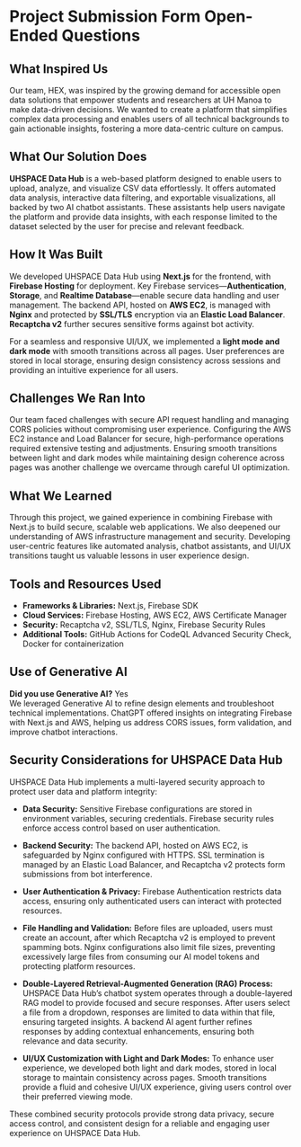 # Project Submission Form Open-Ended Questions

## What Inspired Us
Our team, HEX, was inspired by the growing demand for accessible open data solutions that empower students and researchers at UH Manoa to make data-driven decisions. We wanted to create a platform that simplifies complex data processing and enables users of all technical backgrounds to gain actionable insights, fostering a more data-centric culture on campus.

## What Our Solution Does
**UHSPACE Data Hub** is a web-based platform designed to enable users to upload, analyze, and visualize CSV data effortlessly. It offers automated data analysis, interactive data filtering, and exportable visualizations, all backed by two AI chatbot assistants. These assistants help users navigate the platform and provide data insights, with each response limited to the dataset selected by the user for precise and relevant feedback.

## How It Was Built
We developed UHSPACE Data Hub using **Next.js** for the frontend, with **Firebase Hosting** for deployment. Key Firebase services—**Authentication**, **Storage**, and **Realtime Database**—enable secure data handling and user management. The backend API, hosted on **AWS EC2**, is managed with **Nginx** and protected by **SSL/TLS** encryption via an **Elastic Load Balancer**. **Recaptcha v2** further secures sensitive forms against bot activity.

For a seamless and responsive UI/UX, we implemented a **light mode and dark mode** with smooth transitions across all pages. User preferences are stored in local storage, ensuring design consistency across sessions and providing an intuitive experience for all users.

## Challenges We Ran Into
Our team faced challenges with secure API request handling and managing CORS policies without compromising user experience. Configuring the AWS EC2 instance and Load Balancer for secure, high-performance operations required extensive testing and adjustments. Ensuring smooth transitions between light and dark modes while maintaining design coherence across pages was another challenge we overcame through careful UI optimization.

## What We Learned
Through this project, we gained experience in combining Firebase with Next.js to build secure, scalable web applications. We also deepened our understanding of AWS infrastructure management and security. Developing user-centric features like automated analysis, chatbot assistants, and UI/UX transitions taught us valuable lessons in user experience design.

## Tools and Resources Used
- **Frameworks & Libraries:** Next.js, Firebase SDK
- **Cloud Services:** Firebase Hosting, AWS EC2, AWS Certificate Manager
- **Security:** Recaptcha v2, SSL/TLS, Nginx, Firebase Security Rules
- **Additional Tools:** GitHub Actions for CodeQL Advanced Security Check, Docker for containerization

## Use of Generative AI
**Did you use Generative AI?** Yes  
We leveraged Generative AI to refine design elements and troubleshoot technical implementations. ChatGPT offered insights on integrating Firebase with Next.js and AWS, helping us address CORS issues, form validation, and improve chatbot interactions.

## Security Considerations for UHSPACE Data Hub
UHSPACE Data Hub implements a multi-layered security approach to protect user data and platform integrity:

- **Data Security:** Sensitive Firebase configurations are stored in environment variables, securing credentials. Firebase security rules enforce access control based on user authentication.
  
- **Backend Security:** The backend API, hosted on AWS EC2, is safeguarded by Nginx configured with HTTPS. SSL termination is managed by an Elastic Load Balancer, and Recaptcha v2 protects form submissions from bot interference.
  
- **User Authentication & Privacy:** Firebase Authentication restricts data access, ensuring only authenticated users can interact with protected resources.
  
- **File Handling and Validation:** Before files are uploaded, users must create an account, after which Recaptcha v2 is employed to prevent spamming bots. Nginx configurations also limit file sizes, preventing excessively large files from consuming our AI model tokens and protecting platform resources.
  
- **Double-Layered Retrieval-Augmented Generation (RAG) Process:** UHSPACE Data Hub’s chatbot system operates through a double-layered RAG model to provide focused and secure responses. After users select a file from a dropdown, responses are limited to data within that file, ensuring targeted insights. A backend AI agent further refines responses by adding contextual enhancements, ensuring both relevance and data security.
  
- **UI/UX Customization with Light and Dark Modes:** To enhance user experience, we developed both light and dark modes, stored in local storage to maintain consistency across pages. Smooth transitions provide a fluid and cohesive UI/UX experience, giving users control over their preferred viewing mode.

These combined security protocols provide strong data privacy, secure access control, and consistent design for a reliable and engaging user experience on UHSPACE Data Hub.
